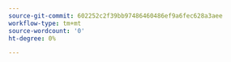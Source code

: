 ```yaml
---
source-git-commit: 602252c2f39bb97486460486ef9a6fec628a3aee
workflow-type: tm+mt
source-wordcount: '0'
ht-degree: 0%

---
```

